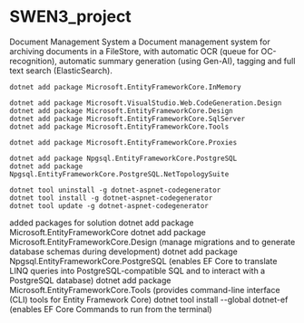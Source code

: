 # SWEN3_project
Document Management System a Document management system for archiving documents in a FileStore, with automatic OCR (queue for OC-recognition), automatic summary generation (using Gen-AI), tagging and full text search (ElasticSearch).

```
dotnet add package Microsoft.EntityFrameworkCore.InMemory

dotnet add package Microsoft.VisualStudio.Web.CodeGeneration.Design
dotnet add package Microsoft.EntityFrameworkCore.Design
dotnet add package Microsoft.EntityFrameworkCore.SqlServer
dotnet add package Microsoft.EntityFrameworkCore.Tools

dotnet add package Microsoft.EntityFrameworkCore.Proxies

dotnet add package Npgsql.EntityFrameworkCore.PostgreSQL
dotnet add package Npgsql.EntityFrameworkCore.PostgreSQL.NetTopologySuite

dotnet tool uninstall -g dotnet-aspnet-codegenerator
dotnet tool install -g dotnet-aspnet-codegenerator
dotnet tool update -g dotnet-aspnet-codegenerator
```
added packages for solution
dotnet add package Microsoft.EntityFrameworkCore
dotnet add package Microsoft.EntityFrameworkCore.Design (manage migrations and to generate database schemas during development)
dotnet add package Npgsql.EntityFrameworkCore.PostgreSQL (enables EF Core to translate LINQ queries into PostgreSQL-compatible SQL and to interact with a PostgreSQL database)
dotnet add package Microsoft.EntityFrameworkCore.Tools (provides command-line interface (CLI) tools for Entity Framework Core)
dotnet tool install --global dotnet-ef (enables EF Core Commands to run from the terminal)